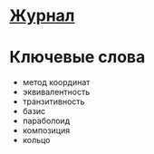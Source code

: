 # [Журнал](https://docs.google.com/spreadsheets/d/1Jm9p9YG0NAJDuSmuG8WLwXiPBOT-2L0v2RxnXRE8kjo/edit?usp=sharing)

# Ключевые слова

- метод координат
- эквивалентность
- транзитивность
- базис
- параболоид
- композиция
- кольцо
